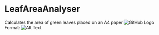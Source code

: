 # LeafAreaAnalyser
Calculates the area of green leaves placed on an A4 paper
![GitHub Logo](/images/logo.png)
Format: ![Alt Text](url)
